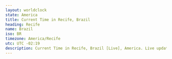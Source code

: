 ```yaml
---
layout: worldclock
state: America
title: Current Time in Recife, Brazil
heading: Recife
name: Brazil
iso: BR
timezone: America/Recife
utc: UTC -02:19
description: Current Time in Recife, Brazil [Live], America. Live update now time in Recife, timezone America/Recife, UTC -02:19, Country ISO code & Current Local Time.
---
```


